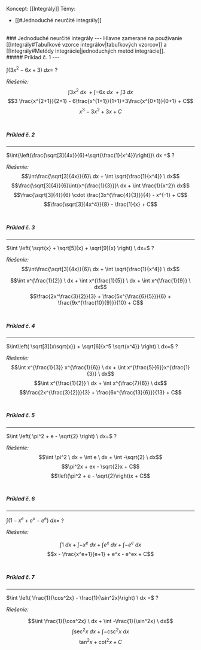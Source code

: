 Koncept: [[Integrály]]
Témy: 
- [[#Jednoduché neurčité integrály]]
</br>
### Jednoduché neurčité integrály 
---
Hlavne zamerané na použivanie [[Integrály#Tabuľkové vzorce integrálov|tabuľkových vzorcov]] a [[Integrály#Metódy integrácie|jednoduchých metód integrácie]].
</br>
##### Príklad č. 1
---

$\int \left( 3x^2-6x+3 \right) \ dx =$ ?

_Riešenie:_
$$\int3x^2 \ dx \ + \int-6x \ dx \ + \int3\ dx $$
$$3 \frac{x^{2+1}}{2+1} - 6\frac{x^{1+1}}{1+1}+3\frac{x^{0+1}}{0+1} + C$$
$$x^3 - 3x^2 + 3x + C$$
</br>
##### Príklad č. 2
---

$\int{\left(\frac{\sqrt[3]{4x}}{6}+\sqrt{\frac{1}{x^4}}\right)}\ dx =$ ?

_Riešenie:_
$$\int\frac{\sqrt[3]{4x}}{6}\ dx + \int \sqrt{\frac{1}{x^4}} \ dx$$
$$\frac{\sqrt[3]{4}}{6}\int{x^{\frac{1}{3}}}\ dx + \int \frac{1}{x^2}\ dx$$
$$\frac{\sqrt[3]{4}}{6} \cdot \frac{3x^{\frac{4}{3}}}{4} - x^{-1} + C$$
$$\frac{\sqrt[3]{4x^4}}{8} - \frac{1}{x} + C$$
</br>
##### Príklad č. 3
---

$\int \left( \sqrt{x} + \sqrt[5]{x} + \sqrt[9]{x} \right) \ dx=$ ?

_Riešenie:_
$$\int\frac{\sqrt[3]{4x}}{6}\ dx + \int \sqrt{\frac{1}{x^4}} \ dx$$


$$\int x^{\frac{1}{2}} \ dx + \int x^{\frac{1}{5}} \ dx + \int x^{\frac{1}{9}} \ dx$$
$$\frac{2x^\frac{3}{2}}{3} + \frac{5x^{\frac{6}{5}}}{6} + \frac{9x^{\frac{10}{9}}}{10} + C$$
</br>
##### Príklad č. 4
---

$\int\left( \sqrt[3]{x\sqrt{x}} + \sqrt[6]{x^5 \sqrt{x^4}} \right) \ dx=$ ?

_Riešenie:_
$$\int x^{\frac{1}{3}} x^{\frac{1}{6}} \ dx + \int x^{\frac{5}{6}}x^{\frac{1}{3}} \ dx$$
$$\int x^{\frac{1}{2}} \ dx + \int x^{\frac{7}{6}} \ dx$$
$$\frac{2x^{\frac{3}{2}}}{3} + \frac{6x^{\frac{13}{6}}}{13} + C$$
</br>
##### Príklad č. 5
---

$\int \left( \pi^2 + e - \sqrt{2} \right) \ dx=$ ?

_Riešenie:_
$$\int \pi^2 \ dx + \int e \ dx + \int -\sqrt{2} \ dx$$
$$\pi^2x + ex - \sqrt{2}x + C$$
$$\left(\pi^2 + e - \sqrt{2}\right)x + C$$
</br>
##### Príklad č. 6
---

$\int \left( 1-x^e + e^x - e^e \right) \ dx=$ ?

_Riešenie:_

$$\int 1 \ dx + \int -x^e \ dx + \int e^x \ dx + \int -e^e \ dx$$
$$x - \frac{x^e+1}{e+1} + e^x - e^ex + C$$
</br>
##### Príklad č. 7
---

$\int \left( \frac{1}{\cos^2x} - \frac{1}{\sin^2x}\right) \ dx =$ ?

_Riešenie:_

$$\int \frac{1}{\cos^2x} \ dx + \int -\frac{1}{\sin^2x} \ dx$$
$$\int \sec^2x \ dx + \int -\csc^2x \ dx$$
$$\tan^2x + \cot^2x + C$$